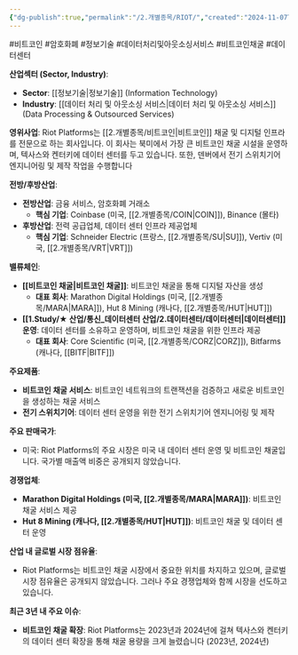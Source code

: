 ```yaml
---
{"dg-publish":true,"permalink":"/2.개별종목/RIOT/","created":"2024-11-07T10:16:36.025+09:00","updated":"2025-06-03T20:06:00.963+09:00"}
---
```


#비트코인 #암호화폐 #정보기술 #데이터처리및아웃소싱서비스 #비트코인채굴 #데이터센터 


**산업섹터 (Sector, Industry)**:

- **Sector**: [[정보기술\|정보기술]] (Information Technology)
- **Industry**: [[데이터 처리 및 아웃소싱 서비스\|데이터 처리 및 아웃소싱 서비스]] (Data Processing & Outsourced Services)

**영위사업**: Riot Platforms는 [[2.개별종목/비트코인\|비트코인]] 채굴 및 디지털 인프라를 전문으로 하는 회사입니다. 이 회사는 북미에서 가장 큰 비트코인 채굴 시설을 운영하며, 텍사스와 켄터키에 데이터 센터를 두고 있습니다. 또한, 덴버에서 전기 스위치기어 엔지니어링 및 제작 작업을 수행합니다


**전방/후방산업**:

- **전방산업**: 금융 서비스, 암호화폐 거래소
    - **핵심 기업**: Coinbase (미국, [[2.개별종목/COIN\|COIN]]), Binance (몰타)
- **후방산업**: 전력 공급업체, 데이터 센터 인프라 제공업체
    - **핵심 기업**: Schneider Electric (프랑스, [[2.개별종목/SU\|SU]]), Vertiv (미국, [[2.개별종목/VRT\|VRT]])

**밸류체인**:

- **[[비트코인 채굴\|비트코인 채굴]]**: 비트코인 채굴을 통해 디지털 자산을 생성
    - **대표 회사**: Marathon Digital Holdings (미국, [[2.개별종목/MARA\|MARA]]), Hut 8 Mining (캐나다, [[2.개별종목/HUT\|HUT]])
- **[[1.Study/★ 산업/통신_데이터센터 산업/2.데이터센터/데이터센터\|데이터센터]] 운영**: 데이터 센터를 소유하고 운영하며, 비트코인 채굴을 위한 인프라 제공
    - **대표 회사**: Core Scientific (미국, [[2.개별종목/CORZ\|CORZ]]), Bitfarms (캐나다, [[BITF\|BITF]])

**주요제품**:

- **비트코인 채굴 서비스**: 비트코인 네트워크의 트랜잭션을 검증하고 새로운 비트코인을 생성하는 채굴 서비스
- **전기 스위치기어**: 데이터 센터 운영을 위한 전기 스위치기어 엔지니어링 및 제작

**주요 판매국가**:

- 미국: Riot Platforms의 주요 시장은 미국 내 데이터 센터 운영 및 비트코인 채굴입니다. 국가별 매출액 비중은 공개되지 않았습니다.

**경쟁업체**:

- **Marathon Digital Holdings (미국, [[2.개별종목/MARA\|MARA]])**: 비트코인 채굴 서비스 제공
- **Hut 8 Mining (캐나다, [[2.개별종목/HUT\|HUT]])**: 비트코인 채굴 및 데이터 센터 운영

**산업 내 글로벌 시장 점유율**:

- Riot Platforms는 비트코인 채굴 시장에서 중요한 위치를 차지하고 있으며, 글로벌 시장 점유율은 공개되지 않았습니다. 그러나 주요 경쟁업체와 함께 시장을 선도하고 있습니다.

**최근 3년 내 주요 이슈**:

- **비트코인 채굴 확장**: Riot Platforms는 2023년과 2024년에 걸쳐 텍사스와 켄터키의 데이터 센터 확장을 통해 채굴 용량을 크게 늘렸습니다 (2023년, 2024년)